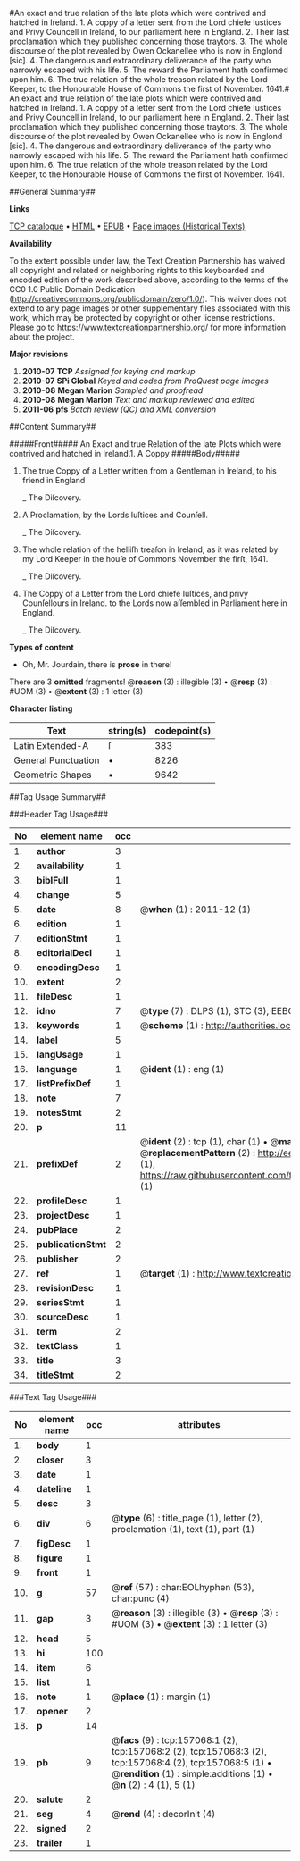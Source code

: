 #An exact and true relation of the late plots which were contrived and hatched in Ireland. 1. A coppy of a letter sent from the Lord chiefe Iustices and Privy Councell in Ireland, to our parliament here in England. 2. Their last proclamation which they published concerning those traytors. 3. The whole discourse of the plot revealed by Owen Ockanellee who is now in Englond [sic]. 4. The dangerous and extraordinary deliverance of the party who narrowly escaped with his life. 5. The reward the Parliament hath confirmed upon him. 6. The true relation of the whole treason related by the Lord Keeper, to the Honourable House of Commons the first of November. 1641.#
An exact and true relation of the late plots which were contrived and hatched in Ireland. 1. A coppy of a letter sent from the Lord chiefe Iustices and Privy Councell in Ireland, to our parliament here in England. 2. Their last proclamation which they published concerning those traytors. 3. The whole discourse of the plot revealed by Owen Ockanellee who is now in Englond [sic]. 4. The dangerous and extraordinary deliverance of the party who narrowly escaped with his life. 5. The reward the Parliament hath confirmed upon him. 6. The true relation of the whole treason related by the Lord Keeper, to the Honourable House of Commons the first of November. 1641.

##General Summary##

**Links**

[TCP catalogue](http://www.ota.ox.ac.uk/tcp/)  • 
[HTML](http://tei.it.ox.ac.uk/tcp/Texts-HTML/free/A84/A84194.html)  • 
[EPUB](http://tei.it.ox.ac.uk/tcp/Texts-EPUB/free/A84/A84194.epub) • 
[Page images (Historical Texts)](https://historicaltexts.jisc.ac.uk/eebo-99860047e)

**Availability**

To the extent possible under law, the Text Creation Partnership has waived all copyright and related or neighboring rights to this keyboarded and encoded edition of the work described above, according to the terms of the CC0 1.0 Public Domain Dedication (http://creativecommons.org/publicdomain/zero/1.0/). This waiver does not extend to any page images or other supplementary files associated with this work, which may be protected by copyright or other license restrictions. Please go to https://www.textcreationpartnership.org/ for more information about the project.

**Major revisions**

1. __2010-07__ __TCP__ *Assigned for keying and markup*
1. __2010-07__ __SPi Global__ *Keyed and coded from ProQuest page images*
1. __2010-08__ __Megan Marion__ *Sampled and proofread*
1. __2010-08__ __Megan Marion__ *Text and markup reviewed and edited*
1. __2011-06__ __pfs__ *Batch review (QC) and XML conversion*

##Content Summary##

#####Front#####
An Exact and true Relation of the late Plots which were contrived and hatched in Ireland.1. A Coppy 
#####Body#####

1. The true Coppy of a Letter written from a Gentleman in Ireland, to his friend in England

    _ The Diſcovery.

1. A Proclamation, by the Lords Iuſtices and Counſell.

    _ The Diſcovery.

1. The whole relation of the helliſh treaſon in Ireland, as it was related by my Lord Keeper in the houſe of Commons November the firſt, 1641.

    _ The Diſcovery.

1. The Coppy of a Letter from the Lord chiefe Iuſtices, and privy Counſellours in Ireland. to the Lords now aſſembled in Parliament here in England.

    _ The Diſcovery.

**Types of content**

  * Oh, Mr. Jourdain, there is **prose** in there!

There are 3 **omitted** fragments! 
 @__reason__ (3) : illegible (3)  •  @__resp__ (3) : #UOM (3)  •  @__extent__ (3) : 1 letter (3)

**Character listing**


|Text|string(s)|codepoint(s)|
|---|---|---|
|Latin Extended-A|ſ|383|
|General Punctuation|•|8226|
|Geometric Shapes|▪|9642|

##Tag Usage Summary##

###Header Tag Usage###

|No|element name|occ|attributes|
|---|---|---|---|
|1.|__author__|3||
|2.|__availability__|1||
|3.|__biblFull__|1||
|4.|__change__|5||
|5.|__date__|8| @__when__ (1) : 2011-12 (1)|
|6.|__edition__|1||
|7.|__editionStmt__|1||
|8.|__editorialDecl__|1||
|9.|__encodingDesc__|1||
|10.|__extent__|2||
|11.|__fileDesc__|1||
|12.|__idno__|7| @__type__ (7) : DLPS (1), STC (3), EEBO-CITATION (1), PROQUEST (1), VID (1)|
|13.|__keywords__|1| @__scheme__ (1) : http://authorities.loc.gov/ (1)|
|14.|__label__|5||
|15.|__langUsage__|1||
|16.|__language__|1| @__ident__ (1) : eng (1)|
|17.|__listPrefixDef__|1||
|18.|__note__|7||
|19.|__notesStmt__|2||
|20.|__p__|11||
|21.|__prefixDef__|2| @__ident__ (2) : tcp (1), char (1)  •  @__matchPattern__ (2) : ([0-9\-]+):([0-9IVX]+) (1), (.+) (1)  •  @__replacementPattern__ (2) : http://eebo.chadwyck.com/downloadtiff?vid=$1&page=$2 (1), https://raw.githubusercontent.com/textcreationpartnership/Texts/master/tcpchars.xml#$1 (1)|
|22.|__profileDesc__|1||
|23.|__projectDesc__|1||
|24.|__pubPlace__|2||
|25.|__publicationStmt__|2||
|26.|__publisher__|2||
|27.|__ref__|1| @__target__ (1) : http://www.textcreationpartnership.org/docs/. (1)|
|28.|__revisionDesc__|1||
|29.|__seriesStmt__|1||
|30.|__sourceDesc__|1||
|31.|__term__|2||
|32.|__textClass__|1||
|33.|__title__|3||
|34.|__titleStmt__|2||


###Text Tag Usage###

|No|element name|occ|attributes|
|---|---|---|---|
|1.|__body__|1||
|2.|__closer__|3||
|3.|__date__|1||
|4.|__dateline__|1||
|5.|__desc__|3||
|6.|__div__|6| @__type__ (6) : title_page (1), letter (2), proclamation (1), text (1), part (1)|
|7.|__figDesc__|1||
|8.|__figure__|1||
|9.|__front__|1||
|10.|__g__|57| @__ref__ (57) : char:EOLhyphen (53), char:punc (4)|
|11.|__gap__|3| @__reason__ (3) : illegible (3)  •  @__resp__ (3) : #UOM (3)  •  @__extent__ (3) : 1 letter (3)|
|12.|__head__|5||
|13.|__hi__|100||
|14.|__item__|6||
|15.|__list__|1||
|16.|__note__|1| @__place__ (1) : margin (1)|
|17.|__opener__|2||
|18.|__p__|14||
|19.|__pb__|9| @__facs__ (9) : tcp:157068:1 (2), tcp:157068:2 (2), tcp:157068:3 (2), tcp:157068:4 (2), tcp:157068:5 (1)  •  @__rendition__ (1) : simple:additions (1)  •  @__n__ (2) : 4 (1), 5 (1)|
|20.|__salute__|2||
|21.|__seg__|4| @__rend__ (4) : decorInit (4)|
|22.|__signed__|2||
|23.|__trailer__|1||
